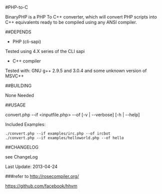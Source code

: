 #PHP-to-C
 
BinaryPHP is a PHP To C++ converter, which will convert PHP scripts into C++ equivalents ready to be compiled using any ANSI compiler.


##DEPENDS
  * PHP (cli-sapi)
  
  Tested using 4.X series of the CLI sapi

  * C++ compiler
  
  Tested with: GNU g++ 2.9.5 and 3.0.4 and some unknown version of MSVC++


##BUILDING

  None Needed


##USAGE

  convert.php --if <inputfile.php> --of <output> [-v | --verbose] [-h | --help]

  Included Examples:
  
    ./convert.php --if examples/irc.php --of ircbot
    ./convert.php --if examples/helloworld.php --of hello


##CHANGELOG

  see ChangeLog 
  
Last Update: 2013-04-24


###refer to
http://rosecompiler.org/

https://github.com/facebook/hhvm
 
